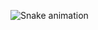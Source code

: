 ![Snake animation](https://github.com/Deivisson7-coder/Deivisson7-coder/blob/output/github-contribution-grid-snake.svg)
